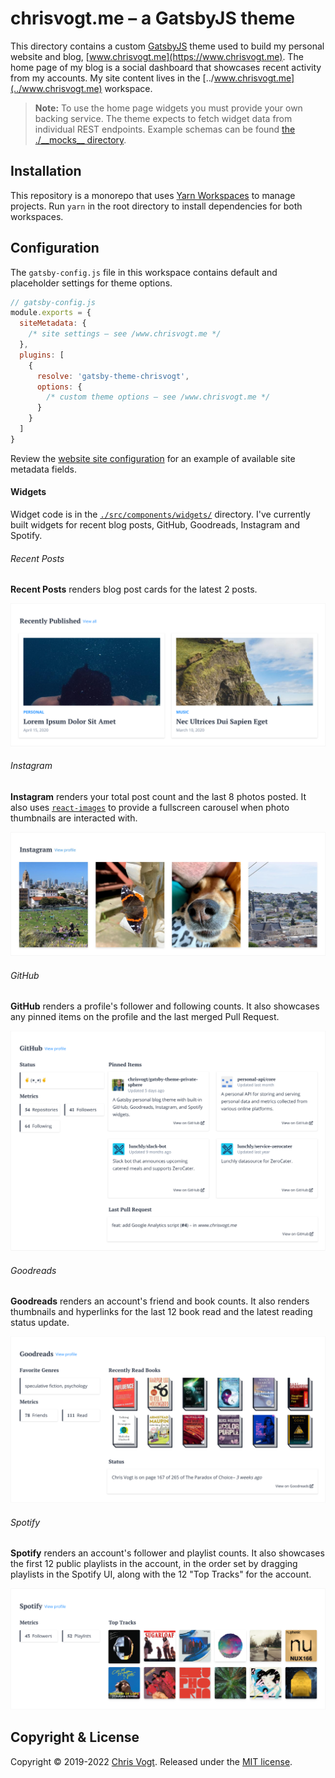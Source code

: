 # chrisvogt.me – a GatsbyJS theme

This directory contains a custom [GatsbyJS](https://www.gatsbyjs.com/) theme used to build my personal website and blog, [www.chrisvogt.me](https://www.chrisvogt.me). The home page of my blog is a social dashboard that showcases recent activity from my accounts. My site content lives in the [../www.chrisvogt.me](../www.chrisvogt.me) workspace.

> **Note:** To use the home page widgets you must provide your own backing service. The theme expects to fetch widget data from individual REST endpoints. Example schemas can be found [the ./\_\_mocks\_\_ directory](https://github.com/chrisvogt/gatsby-theme-chrisvogt/tree/master/theme/__mocks__).

## Installation

This repository is a monorepo that uses [Yarn Workspaces](https://classic.yarnpkg.com/lang/en/docs/workspaces/) to manage projects. Run `yarn` in the root directory to install dependencies for both workspaces.

## Configuration

The `gatsby-config.js` file in this workspace contains default and placeholder settings for theme options.

```js
// gatsby-config.js
module.exports = {
  siteMetadata: {
    /* site settings – see /www.chrisvogt.me */
  },
  plugins: [
    {
      resolve: 'gatsby-theme-chrisvogt',
      options: {
        /* custom theme options – see /www.chrisvogt.me */
      }
    }
  ]
}
```

Review the [website site configuration](https://github.com/chrisvogt/gatsby-theme-chrisvogt/tree/master/www.chrisvogt.me/gatsby-config.js) for an example of available site metadata fields.

#### Widgets

Widget code is in the [`./src/components/widgets/`](./src/components/widgets/) directory. I've currently built widgets for recent blog posts, GitHub, Goodreads, Instagram and Spotify.

###### Recent Posts

**Recent Posts** renders blog post cards for the latest 2 posts.

![Screenshot: Blog](https://raw.githubusercontent.com/chrisvogt/gatsby-theme-chrisvogt/master/theme/assets/widget-blog.png)

###### Instagram

**Instagram** renders your total post count and the last 8 photos posted. It also uses [`react-images`](https://www.npmjs.com/package/react-images) to provide a fullscreen carousel when photo thumbnails are interacted with.

![Screenshot: Instagram](https://raw.githubusercontent.com/chrisvogt/gatsby-theme-chrisvogt/master/theme/assets/widget-instagram.jpg)

###### GitHub

**GitHub** renders a profile's follower and following counts. It also showcases any pinned items on the profile and the last merged Pull Request.

![Screenshot: GitHub](https://raw.githubusercontent.com/chrisvogt/gatsby-theme-chrisvogt/master/theme/assets/widget-github.png)

###### Goodreads

**Goodreads** renders an account's friend and book counts. It also renders thumbnails and hyperlinks for the last 12 book read and the latest reading status update.

![Screenshot: Goodreads](https://raw.githubusercontent.com/chrisvogt/gatsby-theme-chrisvogt/master/theme/assets/widget-goodreads.png)

###### Spotify

**Spotify** renders an account's follower and playlist counts. It also showcases the first 12 public playlists in the account, in the order set by dragging playlists in the Spotify UI, along with the 12 "Top Tracks" for the account.

![Screenshot: Spotify](https://raw.githubusercontent.com/chrisvogt/gatsby-theme-chrisvogt/master/theme/assets/widget-spotify.png)

## Copyright & License

Copyright © 2019-2022 [Chris Vogt](https://www.chrisvogt.me). Released under the [MIT license](https://github.com/chrisvogt/gatsby-theme-chrisvogt/tree/master/LICENSE).
